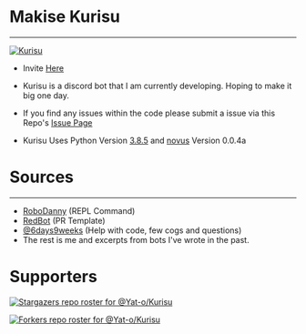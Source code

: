 # Makise Kurisu

***

<a href="https://github.com/Yat-o/Kurisu"><img src="https://i.pinimg.com/originals/15/71/05/15710534840a470e2e2d183141e8e8a5.jpg" alt="Kurisu"></a>

- Invite [Here](https://discordapp.com/oauth2/authorize?&client_id=784474257832804372&scope=bot&permissions=8)

- Kurisu is a discord bot that I am currently developing. Hoping to make it big one day.

- If you find any issues within the code please submit a issue via this
  Repo's [Issue Page](https://github.com/Yat-o/Kurisu/issues)

- Kurisu Uses Python Version [3.8.5](https://www.python.org/downloads/release/python-385/)
  and [novus](https://novus.readthedocs.io/en/latest/index.html) Version 0.0.4a
  
# Sources

***

- [RoboDanny](https://github.com/Rapptz/RoboDanny) (REPL Command)
- [RedBot](https://github.com/Cog-Creators/Red-DiscordBot) (PR Template)
- [@6days9weeks](https://www.github.com/6days9weeks/) (Help with code, few cogs and questions)
- The rest is me and excerpts from bots I've wrote in the past.

# Supporters

[![Stargazers repo roster for @Yat-o/Kurisu](https://reporoster.com/stars/Yat-o/Kurisu)](https://github.com/Yat-o/Kurisu/stargazers)

[![Forkers repo roster for @Yat-o/Kurisu](https://reporoster.com/forks/Yat-o/Kurisu)](https://github.com/Yat-o/Kurisu/network/members)
